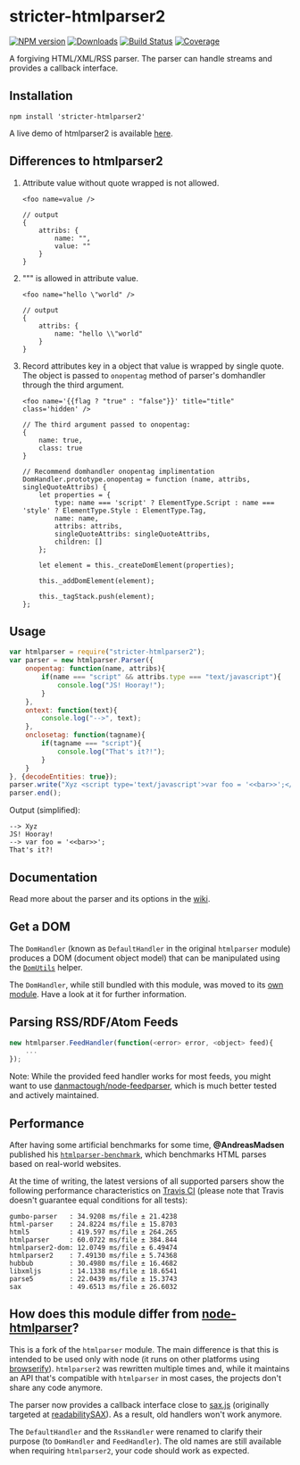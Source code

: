 # stricter-htmlparser2

[![NPM version](http://img.shields.io/npm/v/stricter-htmlparser2.svg?style=flat)](https://npmjs.org/package/stricter-htmlparser2)
[![Downloads](https://img.shields.io/npm/dm/stricter-htmlparser2.svg?style=flat)](https://npmjs.org/package/stricter-htmlparser2)
[![Build Status](http://img.shields.io/travis/yanghuabei/stricter-htmlparser2/master.svg?style=flat)](http://travis-ci.org/yanghuabei/htmlparser2)
[![Coverage](http://img.shields.io/coveralls/yanghuabei/stricter-htmlparser2.svg?style=flat)](https://coveralls.io/r/yanghuabei/htmlparser2)

A forgiving HTML/XML/RSS parser. The parser can handle streams and provides a callback interface.

## Installation
	npm install 'stricter-htmlparser2'

A live demo of htmlparser2 is available [here](https://astexplorer.net/#/2AmVrGuGVJ).

## Differences to htmlparser2
1. Attribute value without quote wrapped is not allowed.

	```
	<foo name=value />

	// output
	{
		attribs: {
			name: "",
			value: ""
		}
	}
	```

2. "\"" is allowed in attribute value.

	```
	<foo name="hello \"world" />

	// output
	{
		attribs: {
			name: "hello \\"world"
		}
	}
	```

3. Record attributes key in a object that value is wrapped by single quote. The object is passed to `onopentag` method of parser's domhandler through the third argument.

    ```
	<foo name='{{flag ? "true" : "false"}}' title="title" class='hidden' />

	// The third argument passed to onopentag:
	{
		name: true,
		class: true
	}

	// Recommend domhandler onopentag implimentation
	DomHandler.prototype.onopentag = function (name, attribs, singleQuoteAttribs) {
		let properties = {
			type: name === 'script' ? ElementType.Script : name === 'style' ? ElementType.Style : ElementType.Tag,
			name: name,
			attribs: attribs,
			singleQuoteAttribs: singleQuoteAttribs,
			children: []
		};

		let element = this._createDomElement(properties);

		this._addDomElement(element);

		this._tagStack.push(element);
	};
	```

## Usage

```javascript
var htmlparser = require("stricter-htmlparser2");
var parser = new htmlparser.Parser({
	onopentag: function(name, attribs){
		if(name === "script" && attribs.type === "text/javascript"){
			console.log("JS! Hooray!");
		}
	},
	ontext: function(text){
		console.log("-->", text);
	},
	onclosetag: function(tagname){
		if(tagname === "script"){
			console.log("That's it?!");
		}
	}
}, {decodeEntities: true});
parser.write("Xyz <script type='text/javascript'>var foo = '<<bar>>';</ script>");
parser.end();
```

Output (simplified):

```
--> Xyz
JS! Hooray!
--> var foo = '<<bar>>';
That's it?!
```

## Documentation

Read more about the parser and its options in the [wiki](https://github.com/fb55/htmlparser2/wiki/Parser-options).

## Get a DOM
The `DomHandler` (known as `DefaultHandler` in the original `htmlparser` module) produces a DOM (document object model) that can be manipulated using the [`DomUtils`](https://github.com/fb55/DomUtils) helper.

The `DomHandler`, while still bundled with this module, was moved to its [own module](https://github.com/fb55/domhandler). Have a look at it for further information.

## Parsing RSS/RDF/Atom Feeds

```javascript
new htmlparser.FeedHandler(function(<error> error, <object> feed){
    ...
});
```

Note: While the provided feed handler works for most feeds, you might want to use  [danmactough/node-feedparser](https://github.com/danmactough/node-feedparser), which is much better tested and actively maintained.

## Performance

After having some artificial benchmarks for some time, __@AndreasMadsen__ published his [`htmlparser-benchmark`](https://github.com/AndreasMadsen/htmlparser-benchmark), which benchmarks HTML parses based on real-world websites.

At the time of writing, the latest versions of all supported parsers show the following performance characteristics on [Travis CI](https://travis-ci.org/AndreasMadsen/htmlparser-benchmark/builds/10805007) (please note that Travis doesn't guarantee equal conditions for all tests):

```
gumbo-parser   : 34.9208 ms/file ± 21.4238
html-parser    : 24.8224 ms/file ± 15.8703
html5          : 419.597 ms/file ± 264.265
htmlparser     : 60.0722 ms/file ± 384.844
htmlparser2-dom: 12.0749 ms/file ± 6.49474
htmlparser2    : 7.49130 ms/file ± 5.74368
hubbub         : 30.4980 ms/file ± 16.4682
libxmljs       : 14.1338 ms/file ± 18.6541
parse5         : 22.0439 ms/file ± 15.3743
sax            : 49.6513 ms/file ± 26.6032
```

## How does this module differ from [node-htmlparser](https://github.com/tautologistics/node-htmlparser)?

This is a fork of the `htmlparser` module. The main difference is that this is intended to be used only with node (it runs on other platforms using [browserify](https://github.com/substack/node-browserify)). `htmlparser2` was rewritten multiple times and, while it maintains an API that's compatible with `htmlparser` in most cases, the projects don't share any code anymore.

The parser now provides a callback interface close to [sax.js](https://github.com/isaacs/sax-js) (originally targeted at [readabilitySAX](https://github.com/fb55/readabilitysax)). As a result, old handlers won't work anymore.

The `DefaultHandler` and the `RssHandler` were renamed to clarify their purpose (to `DomHandler` and `FeedHandler`). The old names are still available when requiring `htmlparser2`, your code should work as expected.
